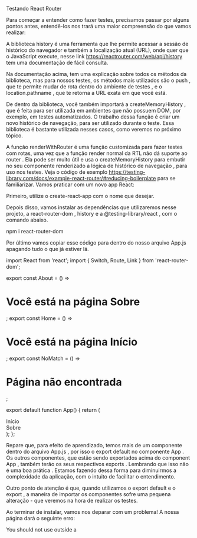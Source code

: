 Testando React Router

Para começar a entender como fazer testes, precisamos passar por alguns pontos antes, entendê-los nos trará uma maior compreensão do que vamos realizar:

A biblioteca history é uma ferramenta que lhe permite acessar a sessão de histórico do navegador e também a localização atual (URL), onde quer que o JavaScript execute, nesse link https://reactrouter.com/web/api/history tem uma documentação de fácil consulta.

Na documentação acima, tem uma explicação sobre todos os métodos da biblioteca, mas para nossos testes, os métodos mais utilizados são o push , que te permite mudar de rota dentro do ambiente de testes , e o location.pathname , que te retorna a URL exata em que você está.

De dentro da biblioteca, você também importará a createMemoryHistory , que é feita para ser utilizada em ambientes que não possuem DOM, por exemplo, em testes automatizados. O trabalho dessa função é criar um novo histórico de navegação, para ser utilizado durante o teste. Essa biblioteca é bastante utilizada nesses casos, como veremos no próximo tópico.

A função renderWithRouter é uma função customizada para fazer testes com rotas, uma vez que a função render normal da RTL não dá suporte ao router . Ela pode ser muito útil e usa o createMemoryHistory para embutir no seu componente renderizado a lógica de histórico de navegação , para uso nos testes. Veja o código de exemplo https://testing-library.com/docs/example-react-router/#reducing-boilerplate para se familiarizar. Vamos praticar com um novo app React:

Primeiro, utilize o create-react-app com o nome que desejar.

Depois disso, vamos instalar as dependências que utilizaremos nesse projeto, a react-router-dom , history e a @testing-library/react , com o comando abaixo.

npm i react-router-dom

Por último vamos copiar esse código para dentro do nosso arquivo App.js apagando tudo o que já estiver lá.

import React from 'react';
import { Switch, Route, Link } from 'react-router-dom';

export const About = () => <h1>Você está na página Sobre</h1>;
export const Home = () => <h1>Você está na página Início</h1>;
export const NoMatch = () => <h1>Página não encontrada</h1>;

export default function App() {
  return (
    <div>
      <Link to="/">Início</Link>
      <br />
      <Link to="/about">Sobre</Link>
      <Switch>
        <Route exact path="/" component={Home} />
        <Route path="/about" component={About} />
        <Route component={NoMatch} />
      </Switch>
    </div>
  );
};

Repare que, para efeito de aprendizado, temos mais de um componente dentro do arquivo App.js , por isso o export default no componente App . Os outros componentes, que estão sendo exportados acima do component App , também terão os seus respectivos exports . Lembrando que isso não é uma boa prática . Estamos fazendo dessa forma para diminuirmos a complexidade da aplicação, com o intuito de facilitar o entendimento.

Outro ponto de atenção é que, quando utilizamos o export default e o export , a maneira de importar os componentes sofre uma pequena alteração - que veremos na hora de realizar os testes.

Ao terminar de instalar, vamos nos deparar com um problema! A nossa página dará o seguinte erro:

You should not use <Link> outside a <Router>